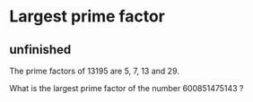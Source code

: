 # Largest prime factor
## unfinished
The prime factors of 13195 are 5, 7, 13 and 29.

What is the largest prime factor of the number 600851475143 ?
